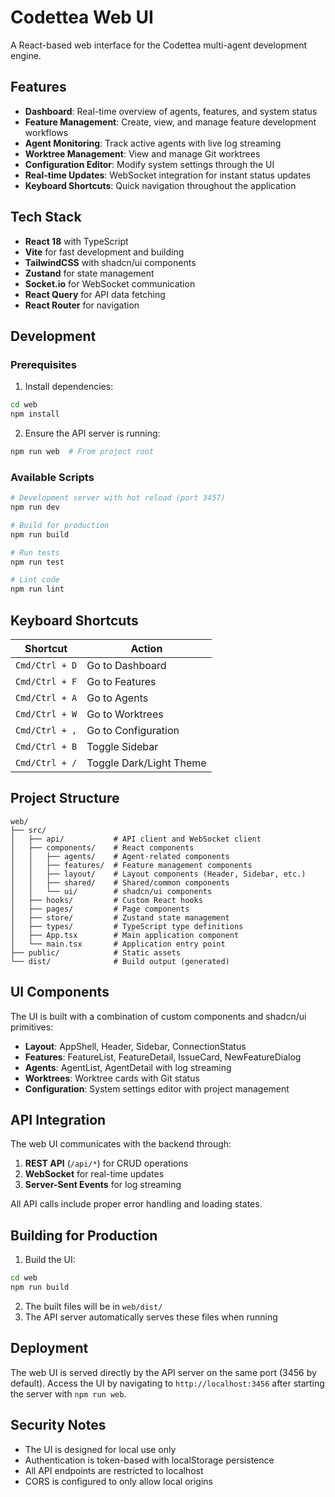 # Codettea Web UI

A React-based web interface for the Codettea multi-agent development engine.

## Features

- **Dashboard**: Real-time overview of agents, features, and system status
- **Feature Management**: Create, view, and manage feature development workflows
- **Agent Monitoring**: Track active agents with live log streaming
- **Worktree Management**: View and manage Git worktrees
- **Configuration Editor**: Modify system settings through the UI
- **Real-time Updates**: WebSocket integration for instant status updates
- **Keyboard Shortcuts**: Quick navigation throughout the application

## Tech Stack

- **React 18** with TypeScript
- **Vite** for fast development and building
- **TailwindCSS** with shadcn/ui components
- **Zustand** for state management
- **Socket.io** for WebSocket communication
- **React Query** for API data fetching
- **React Router** for navigation

## Development

### Prerequisites

1. Install dependencies:
```bash
cd web
npm install
```

2. Ensure the API server is running:
```bash
npm run web  # From project root
```

### Available Scripts

```bash
# Development server with hot reload (port 3457)
npm run dev

# Build for production
npm run build

# Run tests
npm run test

# Lint code
npm run lint
```

## Keyboard Shortcuts

| Shortcut | Action |
|----------|--------|
| `Cmd/Ctrl + D` | Go to Dashboard |
| `Cmd/Ctrl + F` | Go to Features |
| `Cmd/Ctrl + A` | Go to Agents |
| `Cmd/Ctrl + W` | Go to Worktrees |
| `Cmd/Ctrl + ,` | Go to Configuration |
| `Cmd/Ctrl + B` | Toggle Sidebar |
| `Cmd/Ctrl + /` | Toggle Dark/Light Theme |

## Project Structure

```
web/
├── src/
│   ├── api/           # API client and WebSocket client
│   ├── components/    # React components
│   │   ├── agents/    # Agent-related components
│   │   ├── features/  # Feature management components
│   │   ├── layout/    # Layout components (Header, Sidebar, etc.)
│   │   ├── shared/    # Shared/common components
│   │   └── ui/        # shadcn/ui components
│   ├── hooks/         # Custom React hooks
│   ├── pages/         # Page components
│   ├── store/         # Zustand state management
│   ├── types/         # TypeScript type definitions
│   ├── App.tsx        # Main application component
│   └── main.tsx       # Application entry point
├── public/            # Static assets
└── dist/              # Build output (generated)
```

## UI Components

The UI is built with a combination of custom components and shadcn/ui primitives:

- **Layout**: AppShell, Header, Sidebar, ConnectionStatus
- **Features**: FeatureList, FeatureDetail, IssueCard, NewFeatureDialog
- **Agents**: AgentList, AgentDetail with log streaming
- **Worktrees**: Worktree cards with Git status
- **Configuration**: System settings editor with project management

## API Integration

The web UI communicates with the backend through:

1. **REST API** (`/api/*`) for CRUD operations
2. **WebSocket** for real-time updates
3. **Server-Sent Events** for log streaming

All API calls include proper error handling and loading states.

## Building for Production

1. Build the UI:
```bash
cd web
npm run build
```

2. The built files will be in `web/dist/`
3. The API server automatically serves these files when running

## Deployment

The web UI is served directly by the API server on the same port (3456 by default). Access the UI by navigating to `http://localhost:3456` after starting the server with `npm run web`.

## Security Notes

- The UI is designed for local use only
- Authentication is token-based with localStorage persistence
- All API endpoints are restricted to localhost
- CORS is configured to only allow local origins